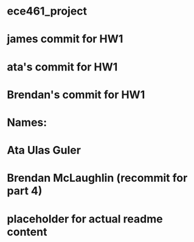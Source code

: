 # ece461_project
# james commit for HW1
# ata's commit for HW1
# Brendan's commit for HW1

# Names: 
# Ata Ulas Guler
# Brendan McLaughlin (recommit for part 4)

# placeholder for actual readme content
